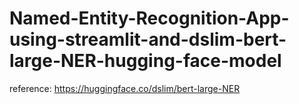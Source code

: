 # Named-Entity-Recognition-App-using-streamlit-and-dslim-bert-large-NER-hugging-face-model

reference: https://huggingface.co/dslim/bert-large-NER

